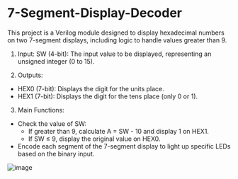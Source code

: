 # 7-Segment-Display-Decoder
This project is a Verilog module designed to display hexadecimal numbers on two 7-segment displays, including logic to handle values greater than 9.

1.  Input:
SW (4-bit): The input value to be displayed, representing an unsigned integer (0 to 15).

2.  Outputs:
- HEX0 (7-bit): Displays the digit for the units place.
- HEX1 (7-bit): Displays the digit for the tens place (only 0 or 1).

3.  Main Functions:
- Check the value of SW:
    * If greater than 9, calculate A = SW - 10 and display 1 on HEX1.
    * If SW ≤ 9, display the original value on HEX0.
- Encode each segment of the 7-segment display to light up specific LEDs based on the binary input.

![image](https://github.com/user-attachments/assets/25618e2d-78de-4988-b0dd-702ae38cbd2c)

